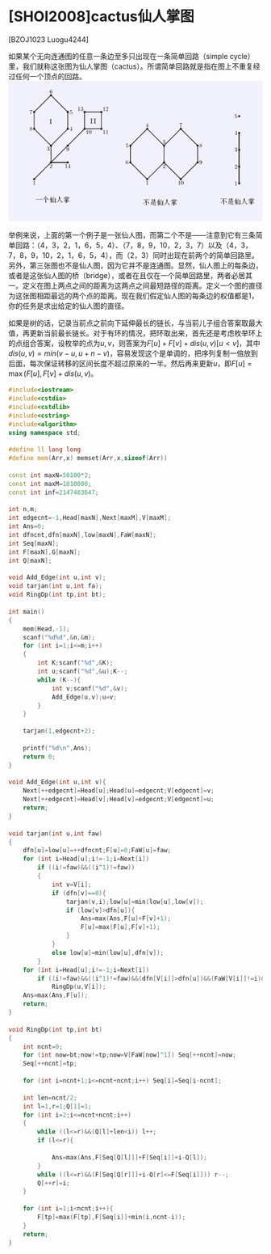 # [SHOI2008]cactus仙人掌图
[BZOJ1023 Luogu4244]

如果某个无向连通图的任意一条边至多只出现在一条简单回路（simple cycle）里，我们就称这张图为仙人掌图（cactus）。所谓简单回路就是指在图上不重复经过任何一个顶点的回路。  
![BZOJ1023](_v_images/_bzoj1023_1531558850_531134069.png)

举例来说，上面的第一个例子是一张仙人图，而第二个不是——注意到它有三条简单回路：（4，3，2，1，6，5，4）、（7，8，9，10，2，3，7）以及（4，3，7，8，9，10，2，1，6，5，4），而（2，3）同时出现在前两个的简单回路里。另外，第三张图也不是仙人图，因为它并不是连通图。显然，仙人图上的每条边，或者是这张仙人图的桥（bridge），或者在且仅在一个简单回路里，两者必居其一。定义在图上两点之间的距离为这两点之间最短路径的距离。定义一个图的直径为这张图相距最远的两个点的距离。现在我们假定仙人图的每条边的权值都是1，你的任务是求出给定的仙人图的直径。

如果是树的话，记录当前点之前向下延伸最长的链长，与当前儿子组合答案取最大值，再更新当前最长链长。对于有环的情况，把环取出来，首先还是考虑枚举环上的点组合答案，设枚举的点为$u,v$，则答案为$F[u]+F[v]+dis(u,v) [u < v]$，其中$dis(u,v)=min(v-u,u+n-v)$，容易发现这个是单调的，把序列复制一倍放到后面，每次保证转移的区间长度不超过原来的一半。然后再来更新$u$，即$F[u]=\max(F[u],F[v]+dis(u,v)$。

```cpp
#include<iostream>
#include<cstdio>
#include<cstdlib>
#include<cstring>
#include<algorithm>
using namespace std;

#define ll long long
#define mem(Arr,x) memset(Arr,x,sizeof(Arr))

const int maxN=50100*2;
const int maxM=1010000;
const int inf=2147483647;

int n,m;
int edgecnt=-1,Head[maxN],Next[maxM],V[maxM];
int Ans=0;
int dfncnt,dfn[maxN],low[maxN],FaW[maxN];
int Seq[maxN];
int F[maxN],G[maxN];
int Q[maxN];

void Add_Edge(int u,int v);
void tarjan(int u,int fa);
void RingDp(int tp,int bt);

int main()
{
	mem(Head,-1);
	scanf("%d%d",&n,&m);
	for (int i=1;i<=m;i++)
	{
		int K;scanf("%d",&K);
		int u;scanf("%d",&u);K--;
		while (K--){
			int v;scanf("%d",&v);
			Add_Edge(u,v);u=v;
		}
	}    

	tarjan(1,edgecnt+2);

	printf("%d\n",Ans);
	return 0;
}

void Add_Edge(int u,int v){
	Next[++edgecnt]=Head[u];Head[u]=edgecnt;V[edgecnt]=v;
	Next[++edgecnt]=Head[v];Head[v]=edgecnt;V[edgecnt]=u;
	return;
}

void tarjan(int u,int faw)
{
	dfn[u]=low[u]=++dfncnt;F[u]=0;FaW[u]=faw;
	for (int i=Head[u];i!=-1;i=Next[i])
		if ((i!=faw)&&((i^1)!=faw))
		{
			int v=V[i];
			if (dfn[v]==0){
				tarjan(v,i);low[u]=min(low[u],low[v]);
				if (low[v]>dfn[u]){
					Ans=max(Ans,F[u]+F[v]+1);
					F[u]=max(F[u],F[v]+1);
				}
			}
			else low[u]=min(low[u],dfn[v]);
		}
	for (int i=Head[u];i!=-1;i=Next[i])
		if ((i!=faw)&&((i^1)!=faw)&&(dfn[V[i]]>dfn[u])&&(FaW[V[i]]!=i)&&((FaW[V[i]]^1)!=i))
			RingDp(u,V[i]);
	Ans=max(Ans,F[u]);
	return;
}

void RingDp(int tp,int bt)
{
	int ncnt=0;
	for (int now=bt;now!=tp;now=V[FaW[now]^1]) Seq[++ncnt]=now;
	Seq[++ncnt]=tp;

	for (int i=ncnt+1;i<=ncnt+ncnt;i++) Seq[i]=Seq[i-ncnt];

	int len=ncnt/2;
	int l=1,r=1;Q[1]=1;
	for (int i=2;i<=ncnt+ncnt;i++)
	{
		while ((l<=r)&&(Q[l]+len<i)) l++;
		if (l<=r){

			Ans=max(Ans,F[Seq[Q[l]]]+F[Seq[i]]+i-Q[l]);
		}
		while ((l<=r)&&(F[Seq[Q[r]]]+i-Q[r]<=F[Seq[i]])) r--;
		Q[++r]=i;
	}

	for (int i=1;i<ncnt;i++){
		F[tp]=max(F[tp],F[Seq[i]]+min(i,ncnt-i));
	}
	return;
}
```